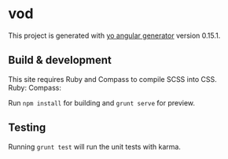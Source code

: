 # vod

This project is generated with [yo angular generator](https://github.com/yeoman/generator-angular)
version 0.15.1.

## Build & development
This site requires Ruby and Compass to compile SCSS into CSS.  
Ruby: 
Compass:

Run `npm install` for building and `grunt serve` for preview.

## Testing

Running `grunt test` will run the unit tests with karma.
